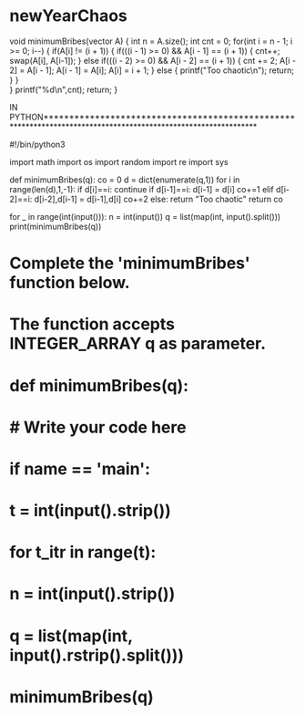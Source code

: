 # newYearChaos
void minimumBribes(vector<int> A) 
{
    int n = A.size();
    int cnt = 0;
    for(int i = n - 1; i >= 0; i--)
    {
        if(A[i] != (i + 1))
        {
            if(((i - 1) >= 0) && A[i - 1] == (i + 1))
            {
                cnt++;
                swap(A[i], A[i-1]);
            }
            else if(((i - 2) >= 0) && A[i - 2] == (i + 1))
            {
                cnt += 2;
                A[i - 2] = A[i - 1];
                A[i - 1] = A[i];
                A[i] = i + 1;
            }
            else
            {
                printf("Too chaotic\n");
                return;
            }
        }      
    }
    printf("%d\n",cnt);
    return;
}
  

  IN PYTHON***************************************************************************************************************
  
  #!/bin/python3

import math
import os
import random
import re
import sys


def minimumBribes(q):
    co = 0
    d = dict(enumerate(q,1))
    for i in range(len(d),1,-1):
        if d[i]==i:
            continue
        if d[i-1]==i:
            d[i-1] = d[i]
            co+=1
        elif d[i-2]==i:
            d[i-2],d[i-1] = d[i-1],d[i]
            co+=2
        else:
            return "Too chaotic"
    return co

for _ in range(int(input())):
    n = int(input())
    q = list(map(int, input().split()))
    print(minimumBribes(q))
#
# Complete the 'minimumBribes' function below.
#
# The function accepts INTEGER_ARRAY q as parameter.
#

# def minimumBribes(q):
#     # Write your code here

# if __name__ == '__main__':
#     t = int(input().strip())

#     for t_itr in range(t):
#         n = int(input().strip())

#         q = list(map(int, input().rstrip().split()))

#         minimumBribes(q)

  

